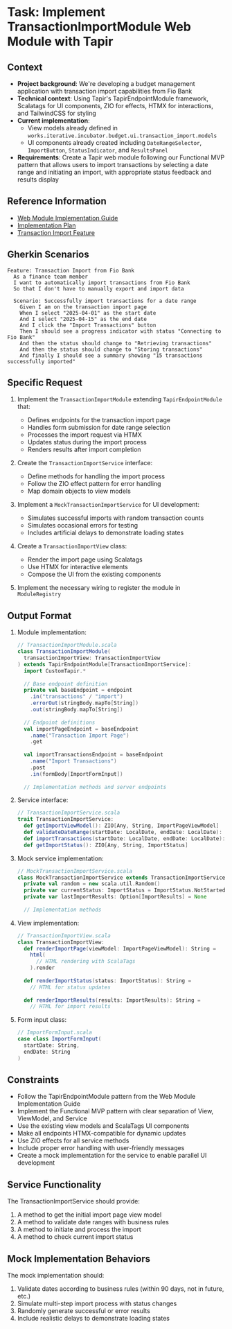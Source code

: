# Task: Implement TransactionImportModule Web Module with Tapir

## Context
- **Project background**: We're developing a budget management application with transaction import capabilities from Fio Bank
- **Technical context**: Using Tapir's TapirEndpointModule framework, Scalatags for UI components, ZIO for effects, HTMX for interactions, and TailwindCSS for styling
- **Current implementation**: 
  - View models already defined in `works.iterative.incubator.budget.ui.transaction_import.models`
  - UI components already created including `DateRangeSelector`, `ImportButton`, `StatusIndicator`, and `ResultsPanel`
- **Requirements**: Create a Tapir web module following our Functional MVP pattern that allows users to import transactions by selecting a date range and initiating an import, with appropriate status feedback and results display

## Reference Information
- [Web Module Implementation Guide](/ai-context/architecture/guides/web_module_implementation_guide.md)
- [Implementation Plan](/features/BUDGET-001/VS001/implementation_plan.md)
- [Transaction Import Feature](/features/BUDGET-001/VS001/scenarios/transaction_import.feature)

## Gherkin Scenarios
```gherkin
Feature: Transaction Import from Fio Bank
  As a finance team member
  I want to automatically import transactions from Fio Bank
  So that I don't have to manually export and import data

  Scenario: Successfully import transactions for a date range
    Given I am on the transaction import page
    When I select "2025-04-01" as the start date
    And I select "2025-04-15" as the end date
    And I click the "Import Transactions" button
    Then I should see a progress indicator with status "Connecting to Fio Bank"
    And then the status should change to "Retrieving transactions"
    And then the status should change to "Storing transactions"
    And finally I should see a summary showing "15 transactions successfully imported"
```

## Specific Request
1. Implement the `TransactionImportModule` extending `TapirEndpointModule` that:
   - Defines endpoints for the transaction import page
   - Handles form submission for date range selection
   - Processes the import request via HTMX
   - Updates status during the import process
   - Renders results after import completion

2. Create the `TransactionImportService` interface:
   - Define methods for handling the import process
   - Follow the ZIO effect pattern for error handling
   - Map domain objects to view models

3. Implement a `MockTransactionImportService` for UI development:
   - Simulates successful imports with random transaction counts
   - Simulates occasional errors for testing
   - Includes artificial delays to demonstrate loading states

4. Create a `TransactionImportView` class:
   - Render the import page using Scalatags
   - Use HTMX for interactive elements
   - Compose the UI from the existing components

5. Implement the necessary wiring to register the module in `ModuleRegistry`

## Output Format
1. Module implementation:
   ```scala
   // TransactionImportModule.scala
   class TransactionImportModule(
     transactionImportView: TransactionImportView
   ) extends TapirEndpointModule[TransactionImportService]:
     import CustomTapir.*
     
     // Base endpoint definition
     private val baseEndpoint = endpoint
       .in("transactions" / "import")
       .errorOut(stringBody.mapTo[String])
       .out(stringBody.mapTo[String])
       
     // Endpoint definitions
     val importPageEndpoint = baseEndpoint
       .name("Transaction Import Page")
       .get
       
     val importTransactionsEndpoint = baseEndpoint
       .name("Import Transactions")
       .post
       .in(formBody[ImportFormInput])
       
     // Implementation methods and server endpoints
   ```

2. Service interface:
   ```scala
   // TransactionImportService.scala
   trait TransactionImportService:
     def getImportViewModel(): ZIO[Any, String, ImportPageViewModel]
     def validateDateRange(startDate: LocalDate, endDate: LocalDate): ZIO[Any, String, Either[String, Unit]]
     def importTransactions(startDate: LocalDate, endDate: LocalDate): ZIO[Any, String, ImportResults]
     def getImportStatus(): ZIO[Any, String, ImportStatus]
   ```

3. Mock service implementation:
   ```scala
   // MockTransactionImportService.scala
   class MockTransactionImportService extends TransactionImportService:
     private val random = new scala.util.Random()
     private var currentStatus: ImportStatus = ImportStatus.NotStarted
     private var lastImportResults: Option[ImportResults] = None
     
     // Implementation methods
   ```

4. View implementation:
   ```scala
   // TransactionImportView.scala
   class TransactionImportView:
     def renderImportPage(viewModel: ImportPageViewModel): String =
       html(
         // HTML rendering with ScalaTags
       ).render
       
     def renderImportStatus(status: ImportStatus): String =
       // HTML for status updates
       
     def renderImportResults(results: ImportResults): String =
       // HTML for import results
   ```

5. Form input class:
   ```scala
   // ImportFormInput.scala
   case class ImportFormInput(
     startDate: String,
     endDate: String
   )
   ```

## Constraints
- Follow the TapirEndpointModule pattern from the Web Module Implementation Guide
- Implement the Functional MVP pattern with clear separation of View, ViewModel, and Service
- Use the existing view models and ScalaTags UI components
- Make all endpoints HTMX-compatible for dynamic updates
- Use ZIO effects for all service methods
- Include proper error handling with user-friendly messages
- Create a mock implementation for the service to enable parallel UI development

## Service Functionality
The TransactionImportService should provide:
1. A method to get the initial import page view model
2. A method to validate date ranges with business rules
3. A method to initiate and process the import
4. A method to check current import status

## Mock Implementation Behaviors
The mock implementation should:
1. Validate dates according to business rules (within 90 days, not in future, etc.)
2. Simulate multi-step import process with status changes
3. Randomly generate successful or error results
4. Include realistic delays to demonstrate loading states